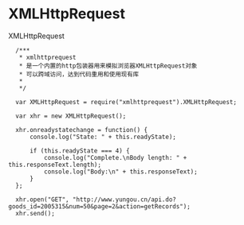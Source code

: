# XMLHttpRequest
XMLHttpRequest

      /***
       * xmlhttprequest
       * 是一个内置的http包装器用来模拟浏览器XMLHttpRequest对象
       * 可以跨域访问，达到代码重用和使用现有库
       *
       */
      
      var XMLHttpRequest = require("xmlhttprequest").XMLHttpRequest;
      
      var xhr = new XMLHttpRequest();
      
      xhr.onreadystatechange = function() {
          console.log("State: " + this.readyState);
      
          if (this.readyState === 4) {
              console.log("Complete.\nBody length: " + this.responseText.length);
              console.log("Body:\n" + this.responseText);
          }
      };
      
      xhr.open("GET", "http://www.yungou.cn/api.do?goods_id=2005315&num=50&page=2&action=getRecords");
      xhr.send();
